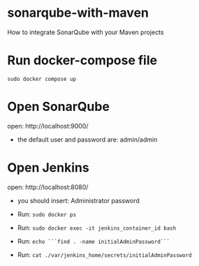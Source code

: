 # sonarqube-with-maven
How to integrate SonarQube with your Maven projects

# Run docker-compose file
`sudo docker compose up`

# Open SonarQube
open: http://localhost:9000/

- the default user and password are: admin/admin

# Open Jenkins
open: http://localhost:8080/

- you should insert: Administrator password

- Run: `sudo docker ps`
- Run: `sudo docker exec -it jenkins_container_id bash`
- Run: `echo ```find . -name initialAdminPassword``` `
- Run: `cat ./var/jenkins_home/secrets/initialAdminPassword`

